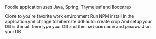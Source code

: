 Foodie application uses Java, Spring, Thymeleaf and Bootstrap

Clone to you´re favorite work environment 
Run NPM install
In the application.yml change to hibernate.ddl-auto: create drop
And setup your DB in the url: here type your DB and then set username and password on your DB

